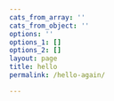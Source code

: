 ```yaml
---
cats_from_array: ''
cats_from_object: ''
options: ''
options_1: []
options_2: []
layout: page
title: hello
permalink: /hello-again/

---
```

